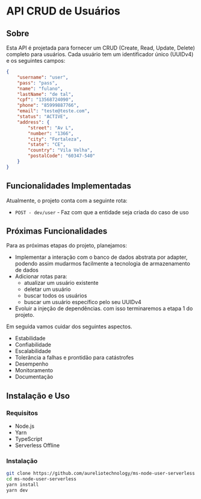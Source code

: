 # API CRUD de Usuários

## Sobre
Esta API é projetada para fornecer um CRUD (Create, Read, Update, Delete) completo para usuários. Cada usuário tem um identificador único (UUIDv4) e os seguintes campos:

```json
{
    "username": "user",
    "pass": "pass",
    "name": "fulano",
    "lastName": "de tal",
    "cpf": "13568724090",
    "phone": "85999887766",
    "email": "teste@teste.com",
    "status": "ACTIVE",
    "address": {
        "street": "Av L",
        "number": "1366",
        "city": "Fortaleza",
        "state": "CE",
        "country": "Vila Velha",
        "postalCode": "60347-540"
    }   
}
```

## Funcionalidades Implementadas
Atualmente, o projeto conta com a seguinte rota:

- `POST - dev/user` - Faz com que a entidade seja criada do caso de uso

## Próximas Funcionalidades
Para as próximas etapas do projeto, planejamos:

- Implementar a interação com o banco de dados abstrata por adapter, podendo assim mudarmos facilmente a tecnologia de armazenamento de dados
- Adicionar rotas para:
  - atualizar um usuário existente
  - deletar um usuário
  - buscar todos os usuários
  - buscar um usuário específico pelo seu UUIDv4
- Evoluir a injeção de dependências.
 com isso terminaremos a etapa 1 do projeto.

 Em seguida vamos cuidar dos seguintes aspectos.

 - Estabilidade
 - Confiabilidade 
 - Escalabilidade
 - Tolerância a falhas e prontidão para catástrofes
 - Desempenho
 - Monitoramento
 - Documentação

## Instalação e Uso
### Requisitos
- Node.js
- Yarn
- TypeScript
- Serverless Offline

### Instalação
```bash
git clone https://github.com/aureliotechnology/ms-node-user-serverless
cd ms-node-user-serverless
yarn install
yarn dev
